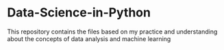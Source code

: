 # Data-Science-in-Python

This repository contains the files based on my practice and understanding about the concepts of data analysis and machine learning
